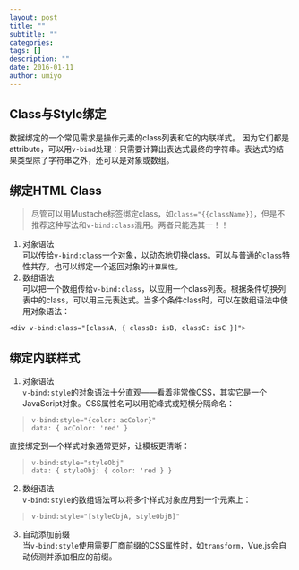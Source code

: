 ```yaml
---
layout: post
title: ""
subtitle: ""
categories:
tags: []
description: ""
date: 2016-01-11
author: umiyo
---
```

## Class与Style绑定
数据绑定的一个常见需求是操作元素的class列表和它的内联样式。
因为它们都是attribute，可以用`v-bind`处理：只需要计算出表达式最终的字符串。表达式的结果类型除了字符串之外，还可以是对象或数组。

**绑定HTML Class**
-
> 尽管可以用Mustache标签绑定class，如`class="{{className}}`，但是不推荐这种写法和`v-bind:class`混用。两者只能选其一！！

1. 对象语法  
可以传给`v-bind:class`一个对象，以动态地切换class。可以与普通的`class`特性共存。也可以绑定一个返回对象的`计算属性`。
2. 数组语法  
可以把一个数组传给`v-bind:class`，以应用一个class列表。根据条件切换列表中的class，可以用三元表达式。当多个条件class时，可以在数组语法中使用对象语法：
```
<div v-bind:class="[classA, { classB: isB, classC: isC }]">
```

**绑定内联样式**
-
1. 对象语法  
`v-bind:style`的对象语法十分直观——看着非常像CSS，其实它是一个JavaScript对象。CSS属性名可以用驼峰式或短横分隔命名：
> `v-bind:style="{color: acColor}"`  
`data: {
    acColor: 'red'
}`

直接绑定到一个样式对象通常更好，让模板更清晰：
> `v-bind:style="styleObj"`  
`data: {
    styleObj: {
        color: 'red
    }
}`
2. 数组语法  
`v-bind:style`的数组语法可以将多个样式对象应用到一个元素上：
> `v-bind:style="[styleObjA, styleObjB]"`
3. 自动添加前缀  
当`v-bind:style`使用需要厂商前缀的CSS属性时，如`transform`，Vue.js会自动侦测并添加相应的前缀。
